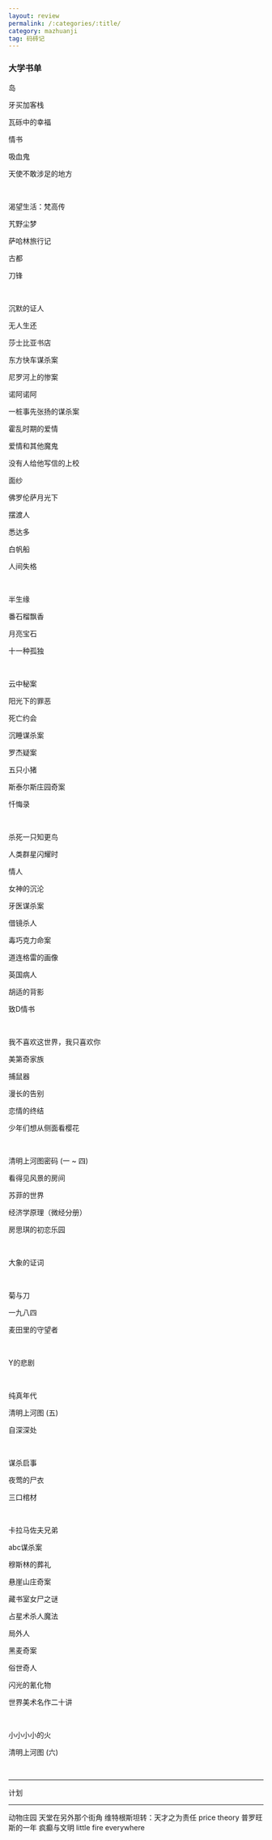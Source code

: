 ```yaml
---
layout: review
permalink: /:categories/:title/
category: mazhuanji
tag: 码砖记
---
```




### 大学书单

岛

牙买加客栈

瓦砾中的幸福

情书

吸血鬼

天使不敢涉足的地方

<br>

渴望生活：梵高传

艽野尘梦

萨哈林旅行记

古都

刀锋

<br>

沉默的证人

无人生还

莎士比亚书店

东方快车谋杀案

尼罗河上的惨案

诺阿诺阿

一桩事先张扬的谋杀案

霍乱时期的爱情

爱情和其他魔鬼

没有人给他写信的上校

面纱

佛罗伦萨月光下

摆渡人

悉达多

白帆船

人间失格

<br>

半生缘

番石榴飘香

月亮宝石

十一种孤独

<br>

云中秘案

阳光下的罪恶

死亡约会

沉睡谋杀案

罗杰疑案

五只小猪

斯泰尔斯庄园奇案

忏悔录

<br>

杀死一只知更鸟

人类群星闪耀时

情人

女神的沉沦

牙医谋杀案

借镜杀人

毒巧克力命案

道连格雷的画像

英国病人

胡适的背影

致D情书

<br>

我不喜欢这世界，我只喜欢你

美第奇家族

捕鼠器

漫长的告别

恋情的终结

少年们想从侧面看樱花

<br>

清明上河图密码 (一 ~ 四)

看得见风景的房间

苏菲的世界

经济学原理（微经分册）

房思琪的初恋乐园

<br>

大象的证词

<br>

菊与刀

一九八四

麦田里的守望者

<br>

Y的悲剧

<br>

纯真年代

清明上河图 (五)

自深深处

<br>

谋杀启事

夜莺的尸衣

三口棺材

<br>

卡拉马佐夫兄弟

abc谋杀案

穆斯林的葬礼

悬崖山庄奇案

藏书室女尸之谜

占星术杀人魔法

局外人

黑麦奇案

俗世奇人

闪光的氰化物

世界美术名作二十讲

<br>

小小小小的火

清明上河图 (六)

<br>

---

计划

---

动物庄园
天堂在另外那个街角
维特根斯坦转：天才之为责任
price theory
普罗旺斯的一年
疯癫与文明
little fire everywhere